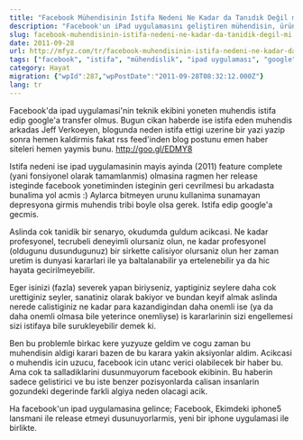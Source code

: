 ```yaml
---
title: "Facebook Mühendisinin İstifa Nedeni Ne Kadar da Tanıdık Değil mi?"
description: "Facebook'un iPad uygulamasını geliştiren mühendisin, ürünün yayınlanmasının sürekli ertelenmesi üzerine istifa edip Google'a geçişini ve bu durumun geliştiriciler için ne kadar tanıdık bir senaryo olduğunu anlatan bir yazı."
slug: facebook-muhendisinin-istifa-nedeni-ne-kadar-da-tanidik-degil-mi
date: 2011-09-28
url: http://mfyz.com/tr/facebook-muhendisinin-istifa-nedeni-ne-kadar-da-tanidik-degil-mi/
tags: ["facebook", "istifa", "mühendislik", "ipad uygulaması", "google", "iş hayatı", "geliştirici sorunları"]
category: Hayat
migration: {"wpId":287,"wpPostDate":"2011-09-28T08:32:12.000Z"}
lang: tr
---
```


Facebook'da ipad uygulamasi'nin teknik ekibini yoneten muhendis istifa edip google'a transfer olmus. Bugun cikan haberde ise istifa eden muhendis arkadas Jeff Verkoeyen, blogunda neden istifa ettigi uzerine bir yazi yazip sonra hemen kaldirmis fakat rss feed'inden blog postunu emen haber siteleri hemen yaymis bunu. http://goo.gl/EDMY8

Istifa nedeni ise ipad uygulamasinin mayis ayinda (2011) feature complete (yani fonsiyonel olarak tamamlanmis) olmasina ragmen her release isteginde facebook yonetiminden isteginin geri cevrilmesi bu arkadasta bunalima yol acmis :) Aylarca bitmeyen urunu kullanima sunamayan depresyona girmis muhendis tribi boyle olsa gerek. Istifa edip google'a gecmis.

Aslinda cok tanidik bir senaryo, okudumda guldum acikcasi. Ne kadar profesyonel, tecrubeli deneyimli olursaniz olun, ne kadar profesyonel (oldugunu dusundugunuz) bir sirkette calisiyor olursaniz olun her zaman uretim is dunyasi kararlari ile ya baltalanabilir ya ertelenebilir ya da hic hayata gecirilmeyebilir.

Eger isinizi (fazla) severek yapan biriyseniz, yaptiginiz seylere daha cok urettiginiz seyler, sanatiniz olarak bakiyor ve bundan keyif almak aslinda nerede calistiginiz ne kadar para kazandigindan daha onemli ise (ya da daha onemli olmasa bile yeterince onemliyse) is kararlarinin sizi engellemesi sizi istifaya bile surukleyebilir demek ki.

Ben bu problemle birkac kere yuzyuze geldim ve cogu zaman bu muhendisin aldigi karari bazen de bu karara yakin aksiyonlar aldim. Acikcasi o muhendis icin uzucu, facebook icin utanc verici olabilecek bir haber bu. Ama cok ta salladiklarini dusunmuyorum facebook ekibinin. Bu haberin sadece gelistirici ve bu iste benzer pozisyonlarda calisan insanlarin gozundeki degerinde farkli algiya neden olacagi acik.

Ha facebook'un ipad uygulamasina gelince; Facebook, Ekimdeki iphone5 lansmani ile release etmeyi dusunuyorlarmis, yeni bir iphone uygulamasi ile birlikte.